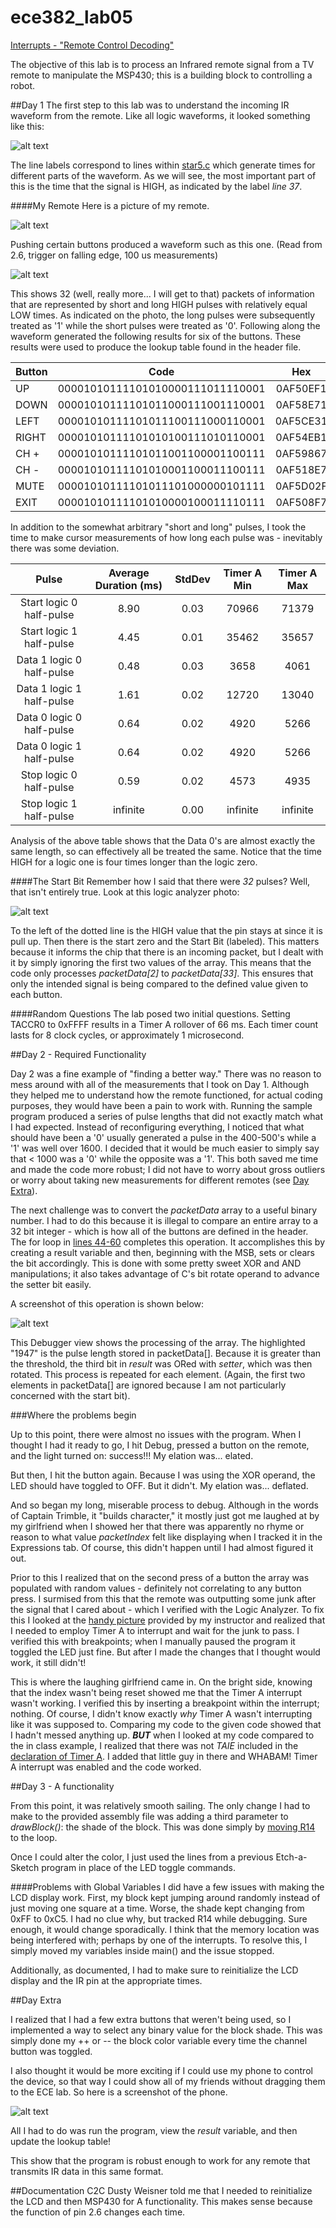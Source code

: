 ece382_lab05
============

[Interrupts - "Remote Control Decoding"](http://ece382.com/labs/lab5/index.html)

The objective of this lab is to process an Infrared remote signal from a TV remote to manipulate the MSP430; this is a building block to controlling a robot.

##Day 1
The first step to this lab was to understand the incoming IR waveform from the remote. Like all logic waveforms, it looked something like this:

![alt text](https://raw.githubusercontent.com/byarbrough/ece382_lab05/master/irWave.gif "IR Waveform")

The line labels correspond to lines within [star5.c](http://ece382.com/labs/lab5/start5.c) which generate times for different parts of the waveform.
As we will see, the most important part of this is the time that the signal is HIGH, as indicated by the label _line 37_.

####My Remote
Here is a picture of my remote.

![alt text](https://raw.githubusercontent.com/byarbrough/ece382_lab05/master/remote.jpg "My remote!")

Pushing certain buttons produced a waveform such as this one. (Read from 2.6, trigger on falling edge, 100 us measurements)

![alt text](https://raw.githubusercontent.com/byarbrough/ece382_lab05/master/remoteWave.jpg "UP Waveform")

This shows 32 (well, really more... I will get to that) packets of information that are represented by short and long HIGH pulses with relatively equal LOW times. As indicated on the photo, the long pulses were subsequently treated as '1' while the short pulses were treated as '0'. Following along the waveform generated the following results for six of the buttons. These results were used to produce the lookup table found in the header file.

| Button |               Code               |    Hex   |
|--------|:--------------------------------:|:--------:|
| UP     | 00001010111101010000111011110001 | 0AF50EF1 |
| DOWN   | 00001010111101011000111001110001 | 0AF58E71 |
| LEFT   | 00001010111101011100111000110001 | 0AF5CE31 |
| RIGHT  | 00001010111101010100111010110001 | 0AF54EB1 |
| CH +   | 00001010111101011001100001100111 | 0AF59867 |
| CH -   | 00001010111101010001100011100111 | 0AF518E7 |
| MUTE   | 00001010111101011101000000101111 | 0AF5D02F |
| EXIT   | 00001010111101010000100011110111 | 0AF508F7 |


In addition to the somewhat arbitrary "short and long" pulses, I took the time to make cursor measurements of how long each pulse was - inevitably there was some deviation.

|            Pulse            | Average Duration (ms) | StdDev | Timer A Min | Timer A Max |
|:---------------------------:|:---------------------:|:------:|:-----------:|:-----------:|
| Start   logic 0 half-pulse  |          8.90         |  0.03  |    70966    |    71379    |
| Start   logic 1 half-pulse  |          4.45         |  0.01  |    35462    |    35657    |
| Data 1   logic 0 half-pulse |          0.48         |  0.03  |     3658    |     4061    |
| Data 1   logic 1 half-pulse |          1.61         |  0.02  |    12720    |    13040    |
| Data 0   logic 0 half-pulse |          0.64         |  0.02  |     4920    |     5266    |
| Data 0   logic 1 half-pulse |          0.64         |  0.02  |     4920    |     5266    |
| Stop   logic 0 half-pulse   |          0.59         |  0.02  |     4573    |     4935    |
| Stop   logic 1 half-pulse   |        infinite       |  0.00  |   infinite  |   infinite  |

Analysis of the above table shows that the Data 0's are almost exactly the same length, so can effectively all be treated the same. Notice that the time HIGH for a logic one is four times longer than the logic zero.

####The Start Bit
Remember how I said that there were _32_ pulses? Well, that isn't entirely true. Look at this logic analyzer photo:

![alt text](https://raw.githubusercontent.com/byarbrough/ece382_lab05/master/startBit.jpg "Start Bit")

To the left of the dotted line is the HIGH value that the pin stays at since it is pull up. Then there is the start zero and the Start Bit (labeled). This matters because it informs the chip that there is an incoming packet, but I dealt with it by simply ignoring the first two values of the array. This means that the code only processes _packetData[2]_ to _packetData[33]_. This ensures that only the intended signal is being compared to the defined value given to each button.

####Random Questions
The lab posed two initial questions. Setting TACCR0 to 0xFFFF results in a Timer A rollover of 66 ms. Each timer count lasts for 8 clock cycles, or approximately 1 microsecond. 

##Day 2 - Required Functionality

Day 2 was a fine example of "finding a better way." There was no reason to mess around with all of the measurements that I took on Day 1. Although they helped me to understand how the remote functioned, for actual coding purposes, they would have been a pain to work with. Running the sample program produced a series of pulse lengths that did not exactly match what I had expected. Instead of reconfiguring everything, I noticed that what should have been a '0' usually generated a pulse in the 400-500's while a '1' was well over 1600. I decided that it would be much easier to simply say that < 1000 was a '0' while the opposite was a '1'. This both saved me time and made the code more robust; I did not have to worry about gross outliers or worry about taking new measurements for different remotes (see [Day Extra](https://github.com/byarbrough/ece382_lab05/blob/master/README.md#day-extra)). 

The next challenge was to convert the _packetData_ array to a useful binary number. I had to do this because it is illegal to compare an entire array to a 32 bit integer - which is how all of the buttons are defined in the header. The for loop in [lines 44-60](https://github.com/byarbrough/ece382_lab05/blob/master/main5.c#L44-L60) completes this operation.
It accomplishes this by creating a result variable and then, beginning with the MSB, sets or clears the bit accordingly. This is done with some pretty sweet XOR and AND manipulations; it also takes advantage of C's bit rotate operand to advance the setter bit easily.

A screenshot of this operation is shown below:

![alt text](https://raw.githubusercontent.com/byarbrough/ece382_lab05/master/settingBits.PNG "Debugger")

This Debugger view shows the processing of the array. The highlighted "1947" is the pulse length stored in packetData[]. Because it is greater than the threshold, the third bit in _result_ was ORed with _setter_, which was then rotated. This process is repeated for each element. (Again, the first two elements in packetData[] are ignored because I am not particularly concerned with the start bit).

###Where the problems begin

Up to this point, there were almost no issues with the program. When I thought I had it ready to go, I hit Debug, pressed a button on the remote, and the light turned on: success!!! My elation was... elated.

But then, I hit the button again. Because I was using the XOR operand, the LED should have toggled to OFF. But it didn't. My elation was... deflated.

And so began my long, miserable process to debug. Although in the words of Captain Trimble, it "builds character," it mostly just got me laughed at by my girlfriend when I showed her that there was apparently no rhyme or reason to what value _packetIndex_ felt like displaying when I tracked it in the Expressions tab. Of course, this didn't happen until I had almost figured it out.

Prior to this I realized that on the second press of a button the array was populated with random values - definitely not correlating to any button press. I surmised from this that the remote was outputting some junk after the signal that I cared about - which I verified with the Logic Analyzer. To fix this I looked at the [handy picture](http://ece382.com/labs/lab5/schematic.jpg) provided by my instructor and realized that I needed to employ Timer A to interrupt and wait for the junk to pass. I verified this with breakpoints; when I manually paused the program it toggled the LED just fine. But after I made the changes that I thought would work, it still didn't!

This is where the laughing girlfriend came in. On the bright side, knowing that the index wasn't being reset showed me that the Timer A interrupt wasn't working. I verified this by inserting a breakpoint within the interrupt; nothing. Of course, I didn't know exactly _why_ Timer A wasn't interrupting like it was supposed to. Comparing my code to the given code showed that I hadn't messed anything up. ***BUT*** when I looked at my code compared to the in class example, I realized that there was not _TAIE_ included in the [declaration of Timer A](https://github.com/byarbrough/ece382_lab05/blob/master/main5.c#L142). I added that little guy in there and WHABAM! Timer A interrupt was enabled and the code worked.

##Day 3 - A functionality

From this point, it was relatively smooth sailing. The only change I had to make to the provided assembly file was adding a third parameter to _drawBlock()_: the shade of the block. This was done simply by [moving R14](https://github.com/byarbrough/ece382_lab05/blob/master/nokia_1.asm#L362) to the loop.

Once I could alter the color, I just used the lines from a previous Etch-a-Sketch program in place of the LED toggle commands.

####Problems with Global Variables
I did have a few issues with making the LCD display work. First, my block kept jumping around randomly instead of just moving one square at a time. Worse, the shade kept changing from 0xFF to 0xC5. I had no clue why, but tracked R14 while debugging. Sure enough, it would change sporadically. I think that the memory location was being interfered with; perhaps by one of the interrupts. To resolve this, I simply moved my variables inside main() and the issue stopped.

Additionally, as documented, I had to make sure to reinitialize the LCD display and the IR pin at the appropriate times.

##Day Extra

I realized that I had a few extra buttons that weren't being used, so I implemented a way to select any binary value for the block shade. This was simply done my ++ or -- the block color variable every time the channel button was toggled.

I also thought it would be more exciting if I could use my phone to control the device, so that way I could show all of my friends without dragging them to the ECE lab. So here is a screenshot of the phone.

![alt text](https://raw.githubusercontent.com/byarbrough/ece382_lab05/master/phoneRemote.png "Smart Remote App")

All I had to do was run the program, view the _result_ variable, and then update the lookup table!

This show that the program is robust enough to work for any remote that transmits IR data in this same format.


##Documentation
C2C Dusty Weisner told me that I needed to reinitialize the LCD and then MSP430 for A functionality. This makes sense because the function of pin 2.6 changes each time.
